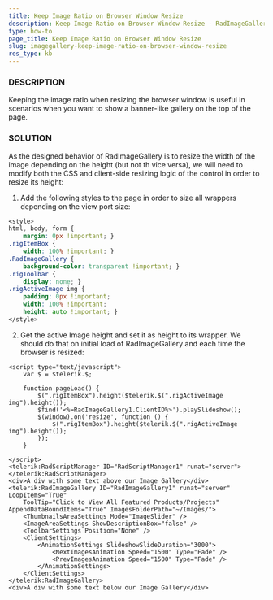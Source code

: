 ```yaml
---
title: Keep Image Ratio on Browser Window Resize
description: Keep Image Ratio on Browser Window Resize - RadImageGallery Web UI. Check it now!
type: how-to
page_title: Keep Image Ratio on Browser Window Resize
slug: imagegallery-keep-image-ratio-on-browser-window-resize
res_type: kb
---
```



### DESCRIPTION

Keeping the image ratio when resizing the browser window is useful in scenarios when you want to show a banner-like gallery on the top of the page.

### SOLUTION

As the designed behavior of RadImageGallery is to resize the width of the image depending on the height (but not th vice versa), we will need to modify both the CSS and client-side resizing logic of the control in order to resize its height:

1. Add the following styles to the page in order to size all wrappers depending on the view port size:  

````CSS
<style>
html, body, form {
    margin: 0px !important; }
.rigItemBox {
    width: 100% !important; }
.RadImageGallery {
    background-color: transparent !important; }
.rigToolbar {
    display: none; }
.rigActiveImage img {
    padding: 0px !important;
    width: 100% !important;
    height: auto !important; }
</style>
````

2. Get the active Image height and set it as height to its wrapper. We should do that on initial load of RadImageGallery and each time the browser is resized:  

````ASP.NET
<script type="text/javascript">
    var $ = $telerik.$;

    function pageLoad() {
        $(".rigItemBox").height($telerik.$(".rigActiveImage img").height());
        $find('<%=RadImageGallery1.ClientID%>').playSlideshow();
        $(window).on('resize', function () {
            $(".rigItemBox").height($telerik.$(".rigActiveImage img").height());
        });
    }

</script>
<telerik:RadScriptManager ID="RadScriptManager1" runat="server"></telerik:RadScriptManager>
<div>A div with some text above our Image Gallery</div>
<telerik:RadImageGallery ID="RadImageGallery1" runat="server" LoopItems="True"
    ToolTip="Click to View All Featured Products/Projects" AppendDataBoundItems="True" ImagesFolderPath="~/Images/">
    <ThumbnailsAreaSettings Mode="ImageSlider" />
    <ImageAreaSettings ShowDescriptionBox="false" />
    <ToolbarSettings Position="None" />
    <ClientSettings>
        <AnimationSettings SlideshowSlideDuration="3000">
            <NextImagesAnimation Speed="1500" Type="Fade" />
            <PrevImagesAnimation Speed="1500" Type="Fade" />
        </AnimationSettings>
    </ClientSettings>
</telerik:RadImageGallery>
<div>A div with some text below our Image Gallery</div>
````

  
  